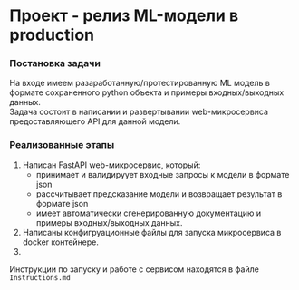 # Проект - релиз ML-модели в production

### Постановка задачи
На входе имеем разаработанную/протестированную ML модель в формате сохраненного python объекта и примеры входных/выходных данных.   
Задача состоит в написании и развертывании web-микросервиса предоставляющего API для данной модели.

### Реализованные этапы
1. Написан FastAPI web-микросервис, который:
    - принимает и валидируует входные запросы к модели в формате json
    - рассчитывает предсказание модели и возвращает результат в формате json
    - имеет автоматически сгенерированную документацию и примеры входных/выходных данных.
2. Написаны конфигруационные файлы для запуска микросервиса в docker контейнере.
3. 


Инструкции по запуску и работе с сервисом находятся в файле `Instructions.md`

